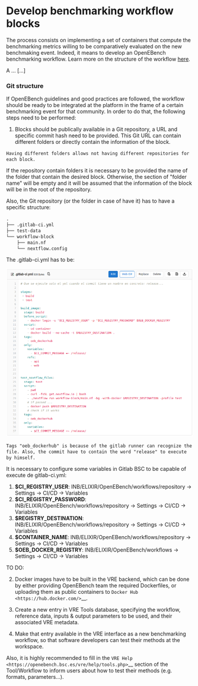 # Develop benchmarking workflow blocks

The process consists on implementing a set of containers that compute the benchmarking metrics willing to be comparatively evaluated on the new benchmaking event. Indeed, it means to develop an OpenEBench benchmarking workflow. Learn more on the structure of the workflow [here]().

A ... [...]

### Git structure

If OpenEBench guidelines and good practices are followed, the workflow should be ready to be integrated at the platform in the frame of a certain benchmarking event for that community. In order to do that, the following steps need to be performed:

1.  Blocks should be publically available in a Git repository, a URL and specific commit hash need to be provided. This Git URL can contain different folders or directly contain the information of the block. 

```{note}
Having different folders allows not having different repositories for each block.
```

If the repository contain folders it is necessary to be provided the name of the folder that contain the desired block. Otherwise, the section of "folder name" will be empty and it will be assumed that the information of the block will be in the root of the repository.

Also, the Git repository (or the folder in case of have it) has to have a specific structure:

```console
.
├── .gitlab-ci.yml
├── test-data
└── workflow-block
    ├── main.nf
    └── nextflow.config
```
The .gitlab-ci.yml has to be:

![3](../../media/image_3.png)

```{note}
Tags "oeb_dockerhub" is because of the gitlab runner can recognize the file. Also, the commit have to contain the word "release" to execute by himself.
```

It is necessary to configure some variables in Gitlab BSC to be capable of execute de gitlab-ci.yml:
   1.   **$CI_REGISTRY_USER**: INB/ELIXIR/OpenEBench/workflows/repository -> Settings -> CI/CD -> Variables
   2.   **$CI_REGISTRY_PASSWORD**: INB/ELIXIR/OpenEBench/workflows/repository -> Settings -> CI/CD -> Variables
   3.   **$REGISTRY_DESTINATION**: INB/ELIXIR/OpenEBench/workflows/repository -> Settings -> CI/CD -> Variables
   4.   **$CONTAINER_NAME**: INB/ELIXIR/OpenEBench/workflows/repository -> Settings -> CI/CD -> Variables
   5.   **$OEB_DOCKER_REGISTRY**: INB/ELIXIR/OpenEBench/workflows -> Settings -> CI/CD -> Variables

TO DO:

2.  Docker images have to be built in the VRE backend, which can be done by either providing OpenEBench team the required Dockerfiles, or uploading them as public containers to `Docker Hub <https://hub.docker.com/>`__.

3.  Create a new entry in VRE Tools database, specifying the workflow, reference data, inputs & output parameters to be used, and their associated VRE metadata.

4.  Make that entry available in the VRE interface as a new benchmarking workflow, so that software developers can test their methods at the workspace.

Also, it is highly recommended to fill in the `VRE Help <https://openebench.bsc.es/vre/help/tools.php>`__ section of the Tool/Workflow to inform users about how to test their methods (e.g. formats, parameters...).


